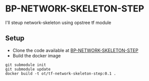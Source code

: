 # BP-NETWORK-SKELETON-STEP

I'll steup network-skeleton using opstree tf module

## Setup
* Clone the code available at [BP-NETWORK-SKELETON-STEP](https://github.com/OT-BUILDPIPER-MARKETPLACE/BP-NETWORK-SKELETON-STEP)
* Build the docker image

```
git submodule init
git submodule update
docker build -t ot/tf-network-skeleton-step:0.1 .
```
